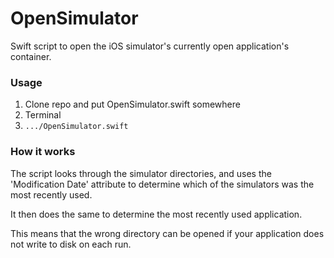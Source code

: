 # OpenSimulator
Swift script to open the iOS simulator's currently open application's container.

### Usage

1. Clone repo and put OpenSimulator.swift somewhere
2. Terminal
3. ```.../OpenSimulator.swift```

### How it works

The script looks through the simulator directories, and uses the 'Modification Date' attribute to determine which of the simulators was the most recently used.

It then does the same to determine the most recently used application.

This means that the wrong directory can be opened if your application does not write to disk on each run.